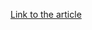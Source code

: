 [Link to the article](https://intel471.com/blog/trickbot-update-november-2020-bazar-loader-microsoft)
